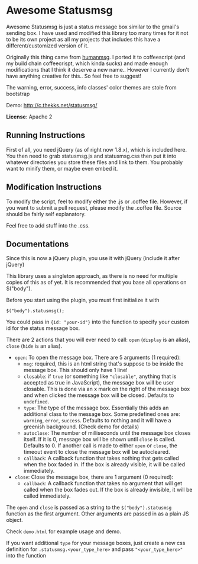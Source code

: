 Awesome Statusmsg
=================

Awesome Statusmsg is just a status message box similar to the gmail's sending
box. I have used and modified this library too many times for it not to be
its own project as all my projects that includes this have a 
different/customized version of it.

Originally this thing came from [humanmsg](http://code.google.com/p/humanmsg/).
I ported it to coffeescript (and my build chain coffeecrispt, which kinda sucks)
and made enough modifications that I think it deserve a new name.. However I 
currently don't have anything creative for this.. So feel free to suggest!

The warning, error, success, info classes' color themes are stole from bootstrap

Demo: http://c.thekks.net/statusmsg/

**License**: Apache 2

Running Instructions
--------------------

First of all, you need jQuery (as of right now 1.8.x), which is included here.
You then need to grab statusmsg.js and statusmsg.css then put it into whatever
directories you store these files and link to them. You probably want to
minify them, or maybe even embed it.

Modification Instructions
-------------------------

To modify the script, feel to modify either the .js or .coffee file. However,
if you want to submit a pull request, please modify the .coffee file. Source
should be fairly self explanatory.

Feel free to add stuff into the .css.

Documentations
--------------

Since this is now a jQuery plugin, you use it with jQuery (include it after
jQuery)

This library uses a singleton approach, as there is no need for multiple copies
of this as of yet. It is recommended that you base all operations on $("body").

Before you start using the plugin, you must first initialize it with

    $("body").statusmsg();

You could pass in `{id: "your-id"}` into the function to specify your custom
id for the status message box.

There are 2 actions that you will ever need to call: `open` (`display` is an 
alias), `close` (`hide` is an alias).
 - `open`: To open the message box. There are 5 arguments (1 required):
    - `msg`: required, this is an html string that's suppose to be inside
             the message box. This should only have 1 line!
    - `closable`: if `true` (or something like `"closable"`, anything that
                  is accepted as true in JavaScript), the message box will be
                  user closable. This is done via an x mark on the right of the
                  message box and when clicked the message box will be closed.
                  Defaults to `undefined`.
    - `type`: The type of the message box. Essentially this adds an additional
              class to the message box. Some predefined ones are: `warning`,
              `error`, `success`. Defaults to nothing and it will have a 
              greenish background. (Check demo for details)
    - `autoclose`: The number of milliseconds until the message box closes
                   itself. If it is 0, message box will be shown until `close`
                   is called. Defaults to 0. If another call is made to either
                   `open` or `close`, the timeout event to close the message box
                    will be autocleared.
    - `callback`: A callback function that takes nothing that gets called
                  when the box faded in. If the box is already visible, it
                  will be called immediately.
 - `close`: Close the message box, there are 1 argument (0 required):
    - `callback`: A callback function that takes no argument that will get 
                  called when the box fades out. If the box is already
                  invisible, it will be called immediately.

The `open` and `close` is passed as a string to the `$("body").statusmsg`
function as the first argument. Other arguments are passed in as a plain JS
object.

Check `demo.html` for example usage and demo.

If you want additional `type` for your message boxes, just create a new css
definition for `.statusmsg.<your_type_here>` and pass `"<your_type_here>"` into
the function
